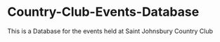 # Country-Club-Events-Database
This is a Database for the events held at Saint Johnsbury Country Club
